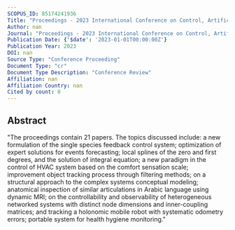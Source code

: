 ```yaml
---
SCOPUS_ID: 85174241936
Title: "Proceedings - 2023 International Conference on Control, Artificial Intelligence, Robotics and Optimization, ICCAIRO 2023"
Author: nan
Journal: "Proceedings - 2023 International Conference on Control, Artificial Intelligence, Robotics and Optimization, ICCAIRO 2023"
Publication Date: {'$date': '2023-01-01T00:00:00Z'}
Publication Year: 2023
DOI: nan
Source Type: "Conference Proceeding"
Document Type: "cr"
Document Type Description: "Conference Review"
Affiliation: nan
Affiliation Country: nan
Cited by count: 0
---
```


## Abstract
"The proceedings contain 21 papers. The topics discussed include: a new formulation of the single species feedback control system; optimization of expert solutions for events forecasting; local splines of the zero and first degrees, and the solution of integral equation; a new paradigm in the control of HVAC system based on the comfort sensation scale; improvement object tracking process through filtering methods; on a structural approach to the complex systems conceptual modeling; anatomical inspection of similar articulations in Arabic language using dynamic MRI; on the controllability and observability of heterogeneous networked systems with distinct node dimensions and inner-coupling matrices; and tracking a holonomic mobile robot with systematic odometry errors; portable system for health hygiene monitoring."
